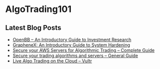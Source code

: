 # AlgoTrading101

## Latest Blog Posts

<!-- BLOG-POST-LIST:START -->
- [OpenBB – An Introductory Guide to Investment Research](https://algotrading101.com/learn/openbb-guide/)
- [GrapheneX: An Introductory Guide to System Hardening](https://algotrading101.com/learn/graphenex-guide-system-hardening/)
- [Secure your AWS Servers for Algorithmic Trading – Complete Guide](https://algotrading101.com/learn/trading-servers-security-aws-guide/)
- [Secure your trading algorithms and servers – General Guide](https://algotrading101.com/learn/trading-algorithms-security-servers-bots-guide/)
- [Live Algo Trading on the Cloud – Vultr](https://algotrading101.com/learn/live-algo-trading-hosting-vultr/)
<!-- BLOG-POST-LIST:END -->
